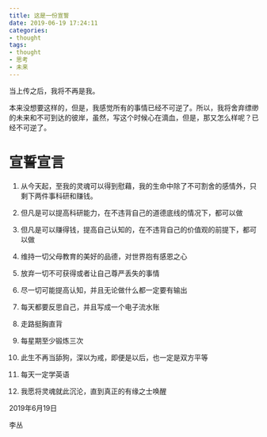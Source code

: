 ```yaml
---
title: 这是一份宣誓
date: 2019-06-19 17:24:11
categories:
- thought
tags:
- thought
- 思考
- 未来
---
```

当上传之后，我将不再是我。

<!-- more -->

本来没想要这样的，但是，我感觉所有的事情已经不可逆了。所以，我将舍弃缥缈的未来和不可到达的彼岸，虽然，写这个时候心在滴血，但是，那又怎么样呢？已经不可逆了。

# 宣誓宣言

1.  从今天起，至我的灵魂可以得到慰藉，我的生命中除了不可割舍的感情外，只剩下两件事科研和赚钱。

2.  但凡是可以提高科研能力，在不违背自己的道德底线的情况下，都可以做

3.  但凡是可以赚得钱，提高自己认知的，在不违背自己的价值观的前提下，都可以做

4.  维持一切父母教育的美好的品德，对世界抱有感恩之心

5.  放弃一切不可获得或者让自己尊严丢失的事情

6.  尽一切可能提高认知，并且无论做什么都一定要有输出

7.  每天都要反思自己，并且写成一个电子流水账

8.  走路挺胸直背

9.  每星期至少锻炼三次

10. 此生不再当舔狗，深以为戒，即便是以后，也一定是双方平等

11. 每天一定学英语

12. 我愿将灵魂就此沉沦，直到真正的有缘之士唤醒

2019年6月19日

李丛





